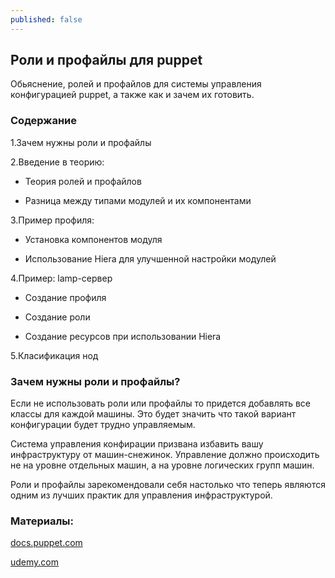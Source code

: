```yaml
---
published: false
---
```

## Роли и профайлы для puppet

Обьяснение, ролей и профайлов для системы управления конфигурацией puppet,
а также как и зачем их готовить.

### Содержание

1.Зачем нужны роли и профайлы

2.Введение в теорию:

- Теория ролей и профайлов

- Разница между типами модулей и их компонентами

3.Пример профиля:

- Установка компонентов модуля

- Использование Hiera для улучшенной настройки модулей

4.Пример: lamp-сервер

- Создание профиля

- Создание роли

- Создание ресурсов при использовании Hiera

5.Класификация нод

### Зачем нужны роли и профайлы?

Если не использовать роли или профайлы то придется добавлять все классы для каждой машины. Это будет значить что такой вариант конфигурации будет трудно управляемым.

Система управления конфирации призвана избавить вашу инфраструктуру от машин-снежинок.
Управление должно происходить не на уровне отдельных машин, а на уровне логических групп машин.

Роли и профайлы зарекомендовали себя настолько что теперь являются одним из лучших практик для управления инфраструктурой.


### Материалы:

[docs.puppet.com](https://docs.puppet.com/pe/2017.2/r_n_p_intro.html)

[udemy.com](https://www.udemy.com/introduction-to-puppet-roles-and-profiles/)
